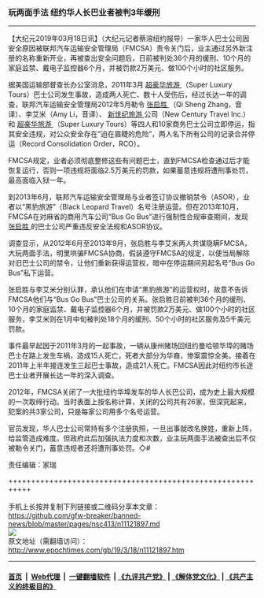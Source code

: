 ### 玩两面手法 纽约华人长巴业者被判3年缓刑
------------------------

<p>
 【大纪元2019年03月18日讯】（大纪元记者蔡溶纽约报导）一家华人巴士公司因安全原因被联邦汽车运输安全管理局（FMCSA）责令关门后，业主通过另外新注册的名称重新开业，再被查出安全问题后，日前被判处36个月的缓刑、10个月的家庭监禁、戴电子监控器6个月，并被罚款2万美元、做100个小时的社区服务。
</p>
<p>
 据美国运输部督查长办公室消息，2011年3月
 <a href="http://www.epochtimes.com/gb/tag/%E8%B6%85%E8%B1%AA%E5%8D%8E%E6%97%85%E6%B8%B8.html">
  超豪华旅游
 </a>
 （Super Luxury Tours）巴士公司发生事故，造成两人死亡、数十人受伤后，经过长达一年的调查，联邦汽车运输安全管理局2012年5月勒令
 <a href="http://www.epochtimes.com/gb/tag/%E5%BC%A0%E5%90%AF%E8%83%9C.html">
  张启胜
 </a>
 （Qi Sheng Zhang，音译）、李艾米（Amy Li，音译）、
 <a href="http://www.epochtimes.com/gb/tag/%E6%96%B0%E4%B8%96%E7%BA%AA%E6%97%85%E6%B8%B8.html">
  新世纪旅游
 </a>
 公司（New Century Travel Inc.）和
 <a href="http://www.epochtimes.com/gb/tag/%E8%B6%85%E8%B1%AA%E5%8D%8E%E6%97%85%E6%B8%B8.html">
  超豪华旅游
 </a>
 （Super Luxury Tours）等四人和10家商务巴士公司立即停运，指其安全违规，对公众安全存在“迫在眉睫的危险”，两人名下所有公司的记录合并停运（Record Consolidation Order，RCO）。
</p>
<p>
 FMCSA规定，业者必须彻底整修这些有问题巴士，直到FMCSA检查通过后才能恢复运行，否则一项违规将面临2.5万美元的罚款，如果蓄意违规将遭刑事处罚，最高面临入狱一年。
</p>
<p>
 到2013年6月，联邦汽车运输安全管理局与业者签订协议撤销禁令（ASOR），业者以“黑豹旅游”（Black Leopard Travel）名号注册运营。但在2013年10月，FMCSA在对麻省的商用汽车公司“Bus Go Bus”进行强制性合规审查期间，发现
 <a href="http://www.epochtimes.com/gb/tag/%E5%BC%A0%E5%90%AF%E8%83%9C.html">
  张启胜
 </a>
 的巴士公司严重违反安全法规和ASOR协议。
</p>
<p>
 调查显示，从2012年6月至2013年9月，张启胜与李艾米两人共谋隐瞒FMCSA，大玩两面手法，明里哄骗FMCSA协商，假装遵守FMCSA的规定，以便当局解除对旧巴士公司的禁令，让他们重新获得运营权，暗中在停运期间另起名号“Bus Go Bus”私下运营。
</p>
<p>
 张启胜与李艾米分别认罪，承认他们在申请“黑豹旅游”的运营权时，故意不告诉FMCSA他们与“Bus Go Bus”巴士公司的关系。张启胜日前被判36个月的缓刑、10个月的家庭监禁、戴电子监控器6个月，并被罚款2万美元、做100个小时的社区服务，李艾米则在1月中旬被判处18个月的缓刑、50个小时的社区服务及5千美元罚款。
</p>
<p>
 事件最早起因于2011年3月的一起事故，一辆从康州赌场回纽约曼哈顿华埠的赌场巴士在路上发生车祸，造成15人死亡，死者大部分为华裔，惨案震惊全美。接着在2011年上半年接连发生三起巴士事故，造成21人死亡。FMCSA因此对纽约市长途巴士业者开展长达一年的深入调查。
</p>
<p>
 2012年，FMCSA关闭了一大批纽约华埠发车的华人长巴公司，成为史上最大规模的一次取缔行动。当时表面上按名称计算，关闭的公司共有26家，但深究起来，犯案的共3家公司，只是每家公司用多个名号运营。
</p>
<p>
 官员发现，华人巴士公司常持有多个注册执照，一旦出事就改名换姓，重新上阵，给监管造成难度。但政府此后加强执法力度和次数，业主玩两面手法被查出后不仅被勒令关门，蓄意违规者还将遭刑事处罚。◇#
</p>
<p>
 责任编辑：家瑞
</p>

+++++++++++++++++++++++++++++++++++++++++++++++++++++++++++<br/><br/>
手机上长按并复制下列链接或二维码分享本文章：<br/>
https://github.com/gfw-breaker/banned-news/blob/master/pages/nsc413/n11121897.md <br/>
<a href='https://github.com/gfw-breaker/banned-news/blob/master/pages/nsc413/n11121897.md'><img src='https://github.com/gfw-breaker/banned-news/blob/master/pages/nsc413/n11121897.md.png'/></a> <br/>
原文地址（需翻墙访问）：http://www.epochtimes.com/gb/19/3/18/n11121897.htm


------------------------
#### [首页](https://github.com/gfw-breaker/banned-news/blob/master/README.md) &nbsp;|&nbsp; [Web代理](https://github.com/labour-camp/helloworld) &nbsp;|&nbsp; [一键翻墙软件](https://github.com/gfw-breaker/nogfw/blob/master/README.md) &nbsp;| [《九评共产党》](https://github.com/gfw-breaker/9ping.md/blob/master/README.md#九评之一评共产党是什么) | [《解体党文化》](https://github.com/gfw-breaker/jtdwh.md/blob/master/README.md) | [《共产主义的终极目的》](https://github.com/gfw-breaker/gczydzjmd.md/blob/master/README.md)

